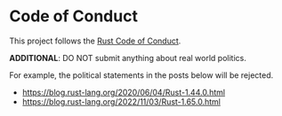 # Code of Conduct

This project follows the [Rust Code of Conduct](https://www.rust-lang.org/policies/code-of-conduct).

**ADDITIONAL**: DO NOT submit anything about real world politics.

For example, the political statements in the posts below will be rejected.
+ <https://blog.rust-lang.org/2020/06/04/Rust-1.44.0.html>
+ <https://blog.rust-lang.org/2022/11/03/Rust-1.65.0.html>
